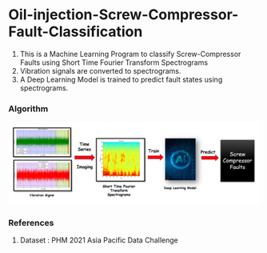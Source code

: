 # Oil-injection-Screw-Compressor-Fault-Classification

1. This is a Machine Learning Program to classify Screw-Compressor Faults using Short Time Fourier Transform Spectrograms
2. Vibration signals are converted to spectrograms.
3. A Deep Learning Model is trained to predict fault states using spectrograms.


### Algorithm 

![](https://github.com/Shrav108/Oil-injection-Screw-Compressor-Fault-Classification/blob/main/Pictures/Screw%20Compressor%20Classifier.PNG)


### References

1.  Dataset : PHM 2021 Asia Pacific Data Challenge
